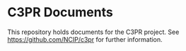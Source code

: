 C3PR Documents
=======================

This repository holds documents for the C3PR project.
See https://github.com/NCIP/c3pr for further information.
